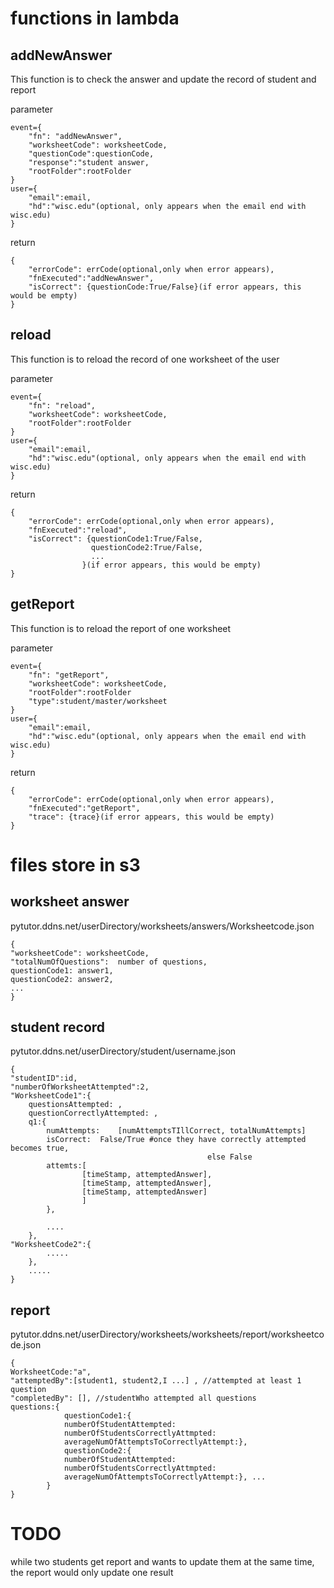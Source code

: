 # functions in lambda

## addNewAnswer

This function is to check the answer and update the record of student and report

parameter  
	
	event={
        "fn": "addNewAnswer",
        "worksheetCode": worksheetCode,
        "questionCode":questionCode,
        "response":"student answer,
        "rootFolder":rootFolder
    }
    user={
        "email":email,
        "hd":"wisc.edu"(optional, only appears when the email end with wisc.edu)
    }

return 
		
	{
        "errorCode": errCode(optional,only when error appears),
        "fnExecuted":"addNewAnswer",
        "isCorrect": {questionCode:True/False}(if error appears, this would be empty) 
    }  

## reload

This function is to reload the record of one worksheet of the user

parameter  
	
	event={
        "fn": "reload",
        "worksheetCode": worksheetCode,
        "rootFolder":rootFolder
    }
    user={
        "email":email,
        "hd":"wisc.edu"(optional, only appears when the email end with wisc.edu)
    }

return 

	{
        "errorCode": errCode(optional,only when error appears),
        "fnExecuted":"reload",
        "isCorrect": {questionCode1:True/False,
            	      questionCode2:True/False,
            	      ...
     				}(if error appears, this would be empty) 
    }  

## getReport


This function is to reload the report of one worksheet 

parameter  

	event={
        "fn": "getReport",
        "worksheetCode": worksheetCode,
        "rootFolder":rootFolder
        "type":student/master/worksheet
    }
    user={
        "email":email,
        "hd":"wisc.edu"(optional, only appears when the email end with wisc.edu)
    }

return 
	
	{
        "errorCode": errCode(optional,only when error appears),
        "fnExecuted":"getReport",
        "trace": {trace}(if error appears, this would be empty) 
    }

# files store in s3 

## worksheet answer 

pytutor.ddns.net/userDirectory/worksheets/answers/Worksheetcode.json
	
	{
    "worksheetCode": worksheetCode,
    "totalNumOfQuestions":  number of questions,  
    questionCode1: answer1,
    questionCode2: answer2,
    ...
    }

## student record

pytutor.ddns.net/userDirectory/student/username.json

	{
    "studentID":id,
    "numberOfWorksheetAttempted":2,
    "WorksheetCode1":{
		questionsAttempted: ,
		questionCorrectlyAttempted: ,
        q1:{
			numAttempts:	[numAttemptsTIllCorrect, totalNumAttempts]
			isCorrect:	False/True #once they have correctly attempted becomes true,
												else False
			attemts:[
					[timeStamp, attemptedAnswer],
					[timeStamp, attemptedAnswer],
					[timeStamp, attemptedAnswer]								
					]
			},
            		
			....
    	},
    "WorksheetCode2":{
            .....
    	},
        .....
    }

## report

pytutor.ddns.net/userDirectory/worksheets/worksheets/report/worksheetcode.json 

	{
    WorksheetCode:"a",
    "attemptedBy":[student1, student2,I ...] , //attempted at least 1 question
    "completedBy": [], //studentWho attempted all questions
    questions:{
                questionCode1:{
                numberOfStudentAttempted:
                numberOfStudentsCorrectlyAttmpted:
                averageNumOfAttemptsToCorrectlyAttempt:},
                questionCode2:{
                numberOfStudentAttempted:
                numberOfStudentsCorrectlyAttmpted:
                averageNumOfAttemptsToCorrectlyAttempt:}, ...
            }
	}

# TODO

while two students get report and wants to update them at the same time, the report would only update one result

